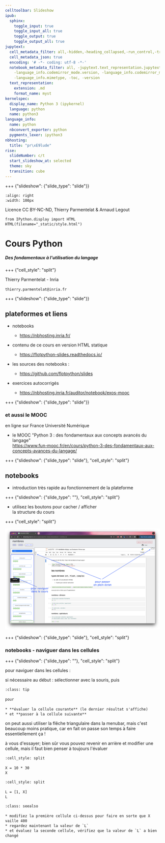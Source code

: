 ```yaml
---
celltoolbar: Slideshow
ipub:
  sphinx:
    toggle_input: true
    toggle_input_all: true
    toggle_output: true
    toggle_output_all: true
jupytext:
  cell_metadata_filter: all,-hidden,-heading_collapsed,-run_control,-trusted,-editable
  cell_metadata_json: true
  encoding: '# -*- coding: utf-8 -*-'
  notebook_metadata_filter: all, -jupytext.text_representation.jupytext_version, -jupytext.text_representation.format_version,-language_info.version,
    -language_info.codemirror_mode.version, -language_info.codemirror_mode,-language_info.file_extension,
    -language_info.mimetype, -toc, -version
  text_representation:
    extension: .md
    format_name: myst
kernelspec:
  display_name: Python 3 (ipykernel)
  language: python
  name: python3
language_info:
  name: python
  nbconvert_exporter: python
  pygments_lexer: ipython3
nbhosting:
  title: "pr\xE9lude"
rise:
  slideNumber: c/t
  start_slideshow_at: selected
  theme: sky
  transition: cube
---
```


+++ {"slideshow": {"slide_type": "slide"}}

```{image} media/inria-50-alpha.png
:align: right
:width: 100px
```
Licence CC BY-NC-ND, Thierry Parmentelat & Arnaud Legout

```{code-cell} ipython3
from IPython.display import HTML
HTML(filename="_static/style.html")
```

# Cours Python

##### *Des fondamentaux à l'utilisation du langage*

+++ {"cell_style": "split"}

Thierry Parmentelat - Inria  

`thierry.parmentelat@inria.fr`

+++ {"slideshow": {"slide_type": "slide"}}

## plateformes et liens

* notebooks
  * <https://nbhosting.inria.fr/>
* contenu de ce cours en version HTML statique
  * <https://flotpython-slides.readthedocs.io/>
* les sources des notebooks :
  * <https://github.com/flotpython/slides>

* exercices autocorrigés
  * <https://nbhosting.inria.fr/auditor/notebook/exos-mooc>

+++ {"slideshow": {"slide_type": "slide"}}

### et aussi le MOOC

en ligne sur France Université Numérique

* le MOOC "Python 3 : des fondamentaux aux concepts avancés du langage"  
  <https://www.fun-mooc.fr/en/cours/python-3-des-fondamentaux-aux-concepts-avances-du-langage/>

+++ {"slideshow": {"slide_type": "slide"}, "cell_style": "split"}

## notebooks

* introduction très rapide au fonctionnement de la plateforme

+++ {"slideshow": {"slide_type": ""}, "cell_style": "split"}

  * utilisez les boutons pour cacher / afficher  
    la structure du cours

+++ {"cell_style": "split"}

![](media/nbhosting-buttons.png)

+++ {"slideshow": {"slide_type": "slide"}, "cell_style": "split"}

### notebooks - naviguer dans les cellules

+++ {"slideshow": {"slide_type": ""}, "cell_style": "split"}

pour naviguer dans les cellules :

si nécessaire au début : sélectionner avec la souris, puis

````{admonition} utiliser ***Maj-Entrée* / *Shift-Enter***
:class: tip

pour

* **évaluer la cellule courante** (le dernier résultat s'affiche)
* et **passer à la cellule suivante**
````

on peut aussi utiliser la flêche triangulaire dans la menubar, mais c'est beaucoup moins pratique, car en fait on passe son temps à faire essentiellement ça !

à vous d'essayer; bien sûr vous pouvez revenir en arrière et modifier une cellule, mais il faut bien penser à toujours l'évaluer

```{code-cell} ipython3
:cell_style: split

X = 10 * 30
X
```

```{code-cell} ipython3
:cell_style: split

L = [1, X]
L
```

````{admonition} exercice
:class: seealso

* modifiez la première cellule ci-dessus pour faire en sorte que X vaille 400
* regardez maintenant la valeur de `L`
* et évaluez la seconde cellule, vérifiez que la valeur de `L` a bien changé

````
